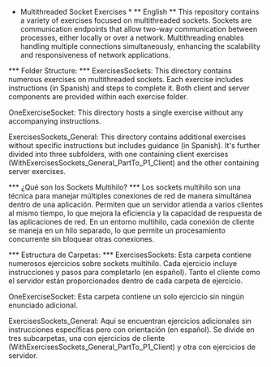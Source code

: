 
* Multithreaded Socket Exercises *
** English **
This repository contains a variety of exercises focused on multithreaded sockets. Sockets are communication endpoints that allow two-way communication between processes, either locally or over a network. Multithreading enables handling multiple connections simultaneously, enhancing the scalability and responsiveness of network applications.

*** Folder Structure: ***
ExercisesSockets: This directory contains numerous exercises on multithreaded sockets. Each exercise includes instructions (in Spanish) and steps to complete it. Both client and server components are provided within each exercise folder.

OneExerciseSocket: This directory hosts a single exercise without any accompanying instructions.

ExercisesSockets_General: This directory contains additional exercises without specific instructions but includes guidance (in Spanish). It's further divided into three subfolders, with one containing client exercises (WithExercisesSockets_General_PartTo_P1_Client) and the other containing server exercises.

*** ¿Qué son los Sockets Multihilo? ***
Los sockets multihilo son una técnica para manejar múltiples conexiones de red de manera simultánea dentro de una aplicación. Permiten que un servidor atienda a varios clientes al mismo tiempo, lo que mejora la eficiencia y la capacidad de respuesta de las aplicaciones de red. En un entorno multihilo, cada conexión de cliente se maneja en un hilo separado, lo que permite un procesamiento concurrente sin bloquear otras conexiones.

*** Estructura de Carpetas: ***
ExercisesSockets: Esta carpeta contiene numerosos ejercicios sobre sockets multihilo. Cada ejercicio incluye instrucciones y pasos para completarlo (en español). Tanto el cliente como el servidor están proporcionados dentro de cada carpeta de ejercicio.

OneExerciseSocket: Esta carpeta contiene un solo ejercicio sin ningún enunciado adicional.

ExercisesSockets_General: Aquí se encuentran ejercicios adicionales sin instrucciones específicas pero con orientación (en español). Se divide en tres subcarpetas, una con ejercicios de cliente (WithExercisesSockets_General_PartTo_P1_Client) y otra con ejercicios de servidor.
